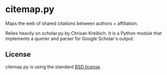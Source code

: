citemap.py
==========

Maps the web of shared citations between authors + affiliation. 

Relies heavily on scholar.py by Chrisan Kreibich. It is a Python module that implements a querier and parser for Google Scholar's output. 

License
-------
citemap.py is using the standard [BSD license](http://opensource.org/licenses/BSD-2-Clause).
